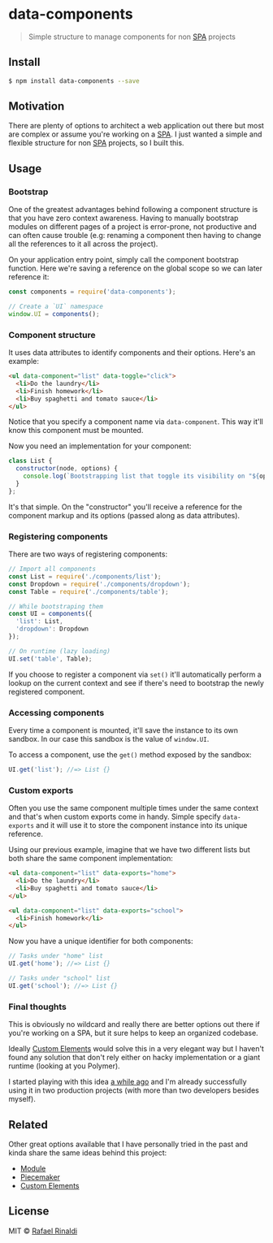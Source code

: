 [spa]: https://en.wikipedia.org/wiki/Single-page_application
[url]: http://rinaldi.io
[first-draft]: https://gist.github.com/rafaelrinaldi/cf0c3851070cd935ef55
[module]: https://github.com/fnando/module
[piecemaker]: https://github.com/jcemer/piecemaker
[custom-elements]: https://developer.mozilla.org/en-US/docs/Web/Web_Components/Custom_Elements

# data-components

> Simple structure to manage components for non [SPA][spa] projects

## Install

```sh
$ npm install data-components --save
```

## Motivation

There are plenty of options to architect a web application out there but most are complex or assume you're working on a [SPA][spa].
I just wanted a simple and flexible structure for non [SPA][spa] projects, so I built this.

## Usage

### Bootstrap

One of the greatest advantages behind following a component structure is that you have zero context awareness. Having to manually bootstrap modules on different pages of a project is error-prone, not productive and can often cause trouble (e.g: renaming a component then having to change all the references to it all across the project).

On your application entry point, simply call the component bootstrap function. Here we're saving a reference on the global scope so we can later reference it:

```js
const components = require('data-components');

// Create a `UI` namespace
window.UI = components();
```

### Component structure

It uses data attributes to identify components and their options. Here's an example:

```html
<ul data-component="list" data-toggle="click">
  <li>Do the laundry</li>
  <li>Finish homework</li>
  <li>Buy spaghetti and tomato sauce</li>
</ul>
```

Notice that you specify a component name via `data-component`. This way it'll know this component must be mounted.

Now you need an implementation for your component:

```js
class List {
  constructor(node, options) {
    console.log(`Bootstrapping list that toggle its visibility on "${options.toggle}" event`);
  }
};
```

It's that simple. On the "constructor" you'll receive a reference for the component markup and its options (passed along as data attributes).

### Registering components

There are two ways of registering components:

```js
// Import all components
const List = require('./components/list');
const Dropdown = require('./components/dropdown');
const Table = require('./components/table');

// While bootstraping them
const UI = components({
  'list': List,
  'dropdown': Dropdown
});

// On runtime (lazy loading)
UI.set('table', Table);
```

If you choose to register a component via `set()` it'll automatically perform a lookup on the current context and see if there's need to bootstrap the newly registered component.

### Accessing components

Every time a component is mounted, it'll save the instance to its own sandbox. In our case this sandbox is the value of `window.UI`.

To access a component, use the `get()` method exposed by the sandbox:

```js
UI.get('list'); //=> List {}
```

### Custom exports

Often you use the same component multiple times under the same context and that's when custom exports come in handy. Simple specify `data-exports` and it will use it to store the component instance into its unique reference.

Using our previous example, imagine that we have two different lists but both share the same component implementation:

```html
<ul data-component="list" data-exports="home">
  <li>Do the laundry</li>
  <li>Buy spaghetti and tomato sauce</li>
</ul>

<ul data-component="list" data-exports="school">
  <li>Finish homework</li>
</ul>
```

Now you have a unique identifier for both components:

```js
// Tasks under "home" list
UI.get('home'); //=> List {}

// Tasks under "school" list
UI.get('school'); //=> List {}
```

### Final thoughts

This is obviously no wildcard and really there are better options out there if you're working on a SPA, but it sure helps to keep an organized codebase.

Ideally [Custom Elements][custom-elements] would solve this in a very elegant way but I haven't found any solution that don't rely either on hacky implementation or a giant runtime (looking at you Polymer).

I started playing with this idea [a while ago][first-draft] and I'm already successfully using it in two production projects (with more than two developers besides myself).

## Related

Other great options available that I have personally tried in the past and kinda share the same ideas behind this project:

* [Module][module]
* [Piecemaker][piecemaker]
* [Custom Elements][custom-elements]

## License

MIT © [Rafael Rinaldi][url]
